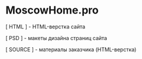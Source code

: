 # MoscowHome.pro

[ HTML ] - HTML-верстка сайта

[ PSD ] - макеты дизайна страниц сайта

[ SOURCE ] - материалы заказчика (HTML-верстка)
